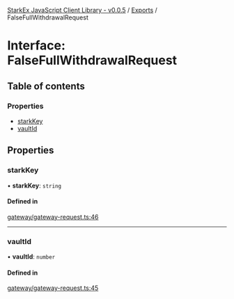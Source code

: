 [StarkEx JavaScript Client Library - v0.0.5](../README.md) / [Exports](../modules.md) / FalseFullWithdrawalRequest

# Interface: FalseFullWithdrawalRequest

## Table of contents

### Properties

- [starkKey](FalseFullWithdrawalRequest.md#starkkey)
- [vaultId](FalseFullWithdrawalRequest.md#vaultid)

## Properties

### starkKey

• **starkKey**: `string`

#### Defined in

[gateway/gateway-request.ts:46](https://github.com/starkware-libs/starkex-js/blob/ed910a6/src/lib/gateway/gateway-request.ts#L46)

---

### vaultId

• **vaultId**: `number`

#### Defined in

[gateway/gateway-request.ts:45](https://github.com/starkware-libs/starkex-js/blob/ed910a6/src/lib/gateway/gateway-request.ts#L45)
